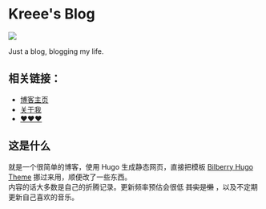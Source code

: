 # Kreee's Blog

[![](https://github.com/ohmykreee/kreee-blog/actions/workflows/publish-site.yml/badge.svg)](https://blog.ohmykreee.top)

Just a blog, blogging my life.   
## 相关链接：
- [博客主页](https://blog.ohmykreee.top/)   
- [关于我](https://blog.ohmykreee.top/page/about/)
- [❤❤❤](https://blog.ohmykreee.top/page/donate/)

## 这是什么
就是一个很简单的博客，使用 Hugo 生成静态网页，直接把模板 [Bilberry Hugo Theme](https://github.com/Lednerb/bilberry-hugo-theme) 挪过来用，顺便改了一些东西。   
内容的话大多数是自己的折腾记录。更新频率预估会很低 ~~其实是懒~~ ，以及不定期更新自己喜欢的音乐。
